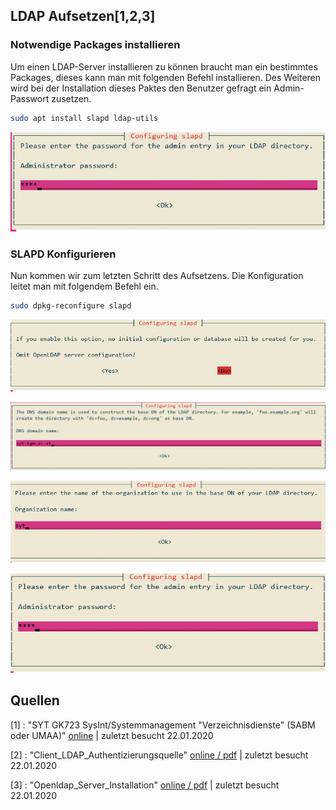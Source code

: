 ## LDAP Aufsetzen[1,2,3]

### Notwendige Packages installieren

Um einen LDAP-Server installieren zu können braucht man ein bestimmtes Packages, dieses kann man mit folgenden Befehl installieren. Des Weiteren wird bei der Installation dieses Paktes den Benutzer gefragt ein Admin-Passwort zusetzen.

```bash
sudo apt install slapd ldap-utils
```

![img](Ubuntu_LDAP-Aufsetzen/unknown.png)

### SLAPD Konfigurieren

Nun kommen wir zum letzten Schritt des Aufsetzens. Die Konfiguration leitet man mit folgendem Befehl ein. 

```bash
sudo dpkg-reconfigure slapd
```

![img](Ubuntu_LDAP-Aufsetzen/unknown-1579729401229.png)

![img](Ubuntu_LDAP-Aufsetzen/unknown-1579729415838.png)

![img](Ubuntu_LDAP-Aufsetzen/unknown-1579729430775.png)

![img](Ubuntu_LDAP-Aufsetzen/unknown-1579729443748.png)

## Quellen

[1] : "SYT GK723 SysInt/Systemmanagement "Verzeichnisdienste" (SABM oder UMAA)" [online](https://elearning.tgm.ac.at/mod/assign/view.php?id=78136) | zuletzt besucht 22.01.2020

[2] : "Client_LDAP_Authentizierungsquelle" [online / pdf](https://elearning.tgm.ac.at/pluginfile.php/140789/mod_assign/introattachment/0/Client_LDAP_Authentifizierungsquelle.pdf?forcedownload=1) | zuletzt besucht 22.01.2020

[3] : "Openldap_Server_Installation" [online / pdf](https://elearning.tgm.ac.at/pluginfile.php/140789/mod_assign/introattachment/0/Openldap_Server_Intallation%20.pdf?forcedownload=1) | zuletzt besucht 22.01.2020